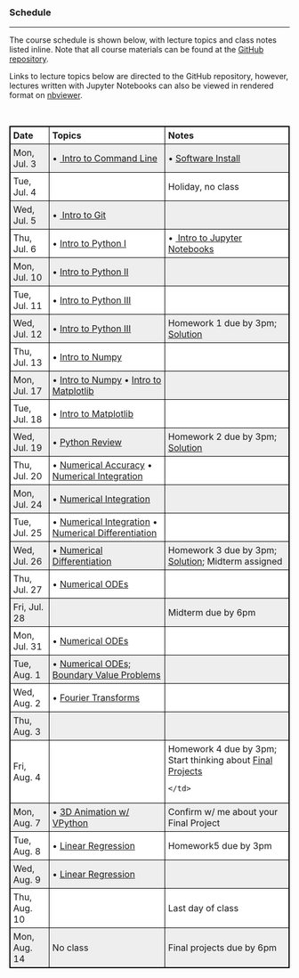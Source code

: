 ### Schedule
-------------
The course schedule is shown below, with lecture topics and class notes listed inline.
Note that all course materials can be found at the [GitHub repository](https://github.com/nkern/Astro_9).

Links to lecture topics below are directed to the GitHub repository, however, lectures written with Jupyter Notebooks can also be viewed in rendered format on [nbviewer](http://nbviewer.jupyter.org/github/nkern/Astro_9/tree/master/lectures/).

<br>

<head>
<style>
table {
    width:100%;
}
table, th, td {
    border: 1px solid black;
    border-collapse: collapse;
}
th, td {
    padding: 5px;
    text-align: left;
}
table tr:nth-child(even) {
    background-color: #eee;
}
table tr:nth-child(odd) {
   background-color:#fff;
}

</style>
</head>

<body>

<table>
  <tr>
    <th>Date</th>
    <th>Topics</th> 
    <th>Notes</th>
  </tr>

  <tr>
    <td>Mon, Jul. 3</td>
    <td>
        • <a href="https://github.com/nkern/Astro_9/tree/master/lectures/01_IntroComputing">
                Intro to Command Line</a>
    </td>
    <td>
        • <a href="https://nkern.github.io/Astro_9/install.html">Software Install</a>
    </td>
  </tr>

  <tr>
    <td>Tue, Jul. 4</td>
    <td>
    </td>
    <td>
        Holiday, no class
    </td>
  </tr>

  <tr>
    <td>Wed, Jul. 5</td>
    <td>
        • <a href="https://github.com/nkern/Astro_9/tree/master/lectures/01_IntroComputing">
                Intro to Git</a>
    </td>
    <td>
    </td>
  </tr>

  <tr>
    <td>Thu, Jul. 6</td>
    <td>
        • <a href="https://github.com/nkern/Astro_9/tree/master/lectures/02_IntroPython">
            Intro to Python I</a>
    </td>
    <td>
        • <a href="https://github.com/nkern/Astro_9/tree/master/lectures/02_IntroPython">
                Intro to Jupyter Notebooks</a>
    </td>
  </tr>


  <tr>
    <td>Mon, Jul. 10</td>
    <td>
        • <a href="https://github.com/nkern/Astro_9/tree/master/lectures/02_IntroPython">
            Intro to Python II</a>
    </td>
    <td>
    </td>
  </tr>

  <tr>
    <td>Tue, Jul. 11</td>
    <td>
        • <a href="https://github.com/nkern/Astro_9/tree/master/lectures/02_IntroPython">
            Intro to Python III</a>
    </td>
    <td>
    </td>
  </tr>

  <tr>
    <td>Wed, Jul. 12</td>
    <td>
		• <a href="https://github.com/nkern/Astro_9/tree/master/lectures/02_IntroPython">
            Intro to Python III</a>
    </td>
    <td>
        Homework 1 due by 3pm;
        <a href="https://github.com/nkern/Astro_9/tree/master/hmk_sols">Solution</a>
    </td>
  </tr>

  <tr>
    <td>Thu, Jul. 13</td>
    <td>
		• <a href="https://github.com/nkern/Astro_9/tree/master/lectures/03_NumpyScipyMatplot">
					Intro to Numpy</a>
    </td>
    <td>
    </td>
  </tr>


  <tr>
    <td>Mon, Jul. 17</td>
    <td>
		• <a href="https://github.com/nkern/Astro_9/tree/master/lectures/03_NumpyScipyMatplot">
                    Intro to Numpy</a>
		• <a href="https://github.com/nkern/Astro_9/tree/master/lectures/03_NumpyScipyMatplot">
                    Intro to Matplotlib</a>
    </td>
    <td>
    </td>
  </tr>

  <tr>
    <td>Tue, Jul. 18</td>
    <td>
		• <a href="https://github.com/nkern/Astro_9/tree/master/lectures/03_NumpyScipyMatplot">
                    Intro to Matplotlib</a>
    </td>
    <td>
    </td>
  </tr>

  <tr>
    <td>Wed, Jul. 19</td>
    <td>
        • <a href="https://github.com/nkern/Astro_9/tree/master/lectures/03_NumpyScipyMatplot">
                    Python Review</a>
    </td>
    <td>
		Homework 2 due by 3pm;
        <a href="https://github.com/nkern/Astro_9/tree/master/hmk_sols">Solution</a>
    </td>
  </tr>

  <tr>
    <td>Thu, Jul. 20</td>
    <td>
        • <a href="https://github.com/nkern/Astro_9/tree/master/lectures/04_CompPhys">
                    Numerical Accuracy</a>
        • <a href="https://github.com/nkern/Astro_9/tree/master/lectures/04_CompPhys">
                    Numerical Integration</a>
    </td>
    <td>
    </td>
  </tr>


  <tr>
    <td>Mon, Jul. 24</td>
    <td>
		• <a href="https://github.com/nkern/Astro_9/tree/master/lectures/04_CompPhys">
					Numerical Integration</a>
    </td>
    <td>
    </td>
  </tr>

  <tr>
    <td>Tue, Jul. 25</td>
    <td>
        • <a href="https://github.com/nkern/Astro_9/tree/master/lectures/04_CompPhys">
                    Numerical Integration</a>
        • <a href="https://github.com/nkern/Astro_9/tree/master/lectures/04_CompPhys">
                            Numerical Differentiation</a>
    </td>
    <td>
    </td>
  </tr>

  <tr>
    <td>Wed, Jul. 26</td>
    <td>
        • <a href="https://github.com/nkern/Astro_9/tree/master/lectures/04_CompPhys">
                    Numerical Differentiation</a>
    </td>
    <td>
        Homework 3 due by 3pm;
        <a href="https://github.com/nkern/Astro_9/tree/master/hmk_sols">Solution</a>;
        Midterm assigned
    </td>
  </tr>

  <tr>
    <td>Thu, Jul. 27</td>
    <td>
        • <a href="https://github.com/nkern/Astro_9/tree/master/lectures/04_CompPhys">
                            Numerical ODEs</a>
    </td>
    <td>
    </td>
  </tr>

  <tr>
    <td>Fri, Jul. 28</td>
    <td>
    </td>
    <td>
        Midterm due by 6pm
    </td>
  </tr>

  <tr>
    <td>Mon, Jul. 31</td>
    <td>
        • <a href="https://github.com/nkern/Astro_9/tree/master/lectures/04_CompPhys">
                            Numerical ODEs</a>
    </td>
    <td>
    </td>
  </tr>

  <tr>
    <td>Tue, Aug. 1</td>
    <td>
        • <a href="https://github.com/nkern/Astro_9/tree/master/lectures/04_CompPhys">
                            Numerical ODEs; Boundary Value Problems</a>
    </td>
    <td>
    </td>
  </tr>

  <tr>
    <td>Wed, Aug. 2</td>
    <td>
        • <a href="https://github.com/nkern/Astro_9/tree/master/lectures/04_CompPhys">
                            Fourier Transforms</a>
    </td>
    <td>
    </td>
  </tr>

  <tr>
    <td>Thu, Aug. 3</td>
    <td>
    </td>
    <td>
    </td>
  </tr>

  <tr>
    <td>Fri, Aug. 4</td>
    <td>
    </td>
    <td>
        Homework 4 due by 3pm;
        Start thinking about
 <a href="https://nkern.github.io/Astro_9/final_proj.html">Final Projects</a>
        
    </td>
  </tr>

  <tr>
    <td>Mon, Aug. 7</td>
    <td>
        • <a href="https://github.com/nkern/Astro_9/tree/master/lectures/06_Animation">
                            3D Animation w/ VPython</a>
    </td>
    <td>
        Confirm w/ me about your Final Project
    </td>
  </tr>

  <tr>
    <td>Tue, Aug. 8</td>
    <td>
        • <a href="https://github.com/nkern/Astro_9/tree/master/lectures/05_Regression">
                            Linear Regression</a>
    </td>
    <td>
        Homework5 due by 3pm
    </td>
  </tr>

  <tr>
    <td>Wed, Aug. 9</td>
    <td>
        • <a href="https://github.com/nkern/Astro_9/tree/master/lectures/05_Regression">
                            Linear Regression</a>
    </td>
    <td>
    </td>
  </tr>

  <tr>
    <td>Thu, Aug. 10</td>
    <td>
    </td>
    <td>
        Last day of class
    </td>
  </tr>

  <tr>
    <td>Mon, Aug. 14</td>
    <td>
        No class
    </td>
    <td>
        Final projects due by 6pm
    </td>
  </tr>


</table>
<br>

</body>

